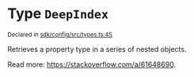 # Type `DeepIndex`
<sub>Declared in [sdk/config/src/types.ts:45](https://github.com/dxos/dxos/blob/d2aae6ea4/packages/sdk/config/src/types.ts#L45)</sub>


Retrieves a property type in a series of nested objects.

Read more: https://stackoverflow.com/a/61648690.



